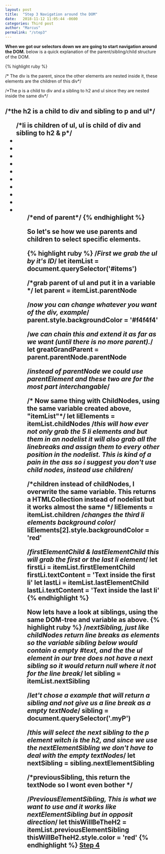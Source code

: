 ```yaml
---
layout: post
title:  "Step 3 Navigation around the DOM"
date:   2018-11-12 11:05:44 -0600
categories: Third post
author: "Marcus"
permalink: "/step3"
---
```



**When we got our selectors down we are going to start navigation around the DOM.**
below is a quick explanation of the parent/sibling/child structure of the DOM.

 {% highlight ruby %}
<div class="imTheParentHere">  /* The div is the parent, since the other elements
 are nested inside it, these elements are the children of this div*/
<p class="myP"><p> /*The p is a child to div and a sibling to h2 and ul since they 
are nested inside the same div*/
<h2><h2> /*the h2 is a child to div and sibling to p and ul*/
<ul id =items> /*li is children of ul, ul is child of div and sibling to h2 & p*/
<li><li>
<li><li>
<li><li>
<li><li>
<li><li>
<ul>
 <div> /*end of parent*/
 {% endhighlight %}

So let's se how we use parents and children to select specific elements.

 {% highlight ruby %}
 /*First we grab the ul by it's ID*/
let itemList =  document.querySelector('#items')

/*grab parent of ul and put it in a variable */
let parent = itemList.parentNode

/*now you can change whatever you want of the div, example*/
parent.style.backgroundColor = '#f4f4f4'

/*we can chain this and extend it as far as we want 
(until there is no more parent).*/
let greatGrandParent = parent.parentNode.parentNode

/*instead of parentNode we could use parentElement and these two are for the 
most part interchangable*/

/* Now same thing with ChildNodes, using the same variable created above,  "itemList"*/
let liElements = itemList.childNodes
/*this will how ever not only grab the 5 li elements and but them in an 
nodelist it will also grab all the linebreaks and assign them to every 
other position in the nodelist. This is kind of a pain in the ass so i suggest
you don't use child nodes, instead use children*/

/*children instead of childNodes, I overwrite the same variable. This returns
a HTMLCollection instead of nodelist but it works almost the same */
liElements = itemList.children
/*changes the third li elements background color*/
liElements[2].style.backgroundColor = 'red'  


/*firstElementChild & lastElementChild this will grab the first or the last li element*/
let firstLi = itemList.firstElementChild
firstLi.textContent = 'Text inside the first li'
let lastLi = itemList.lastElementChild
lastLi.textContent = 'Text inside the last li'
{% endhighlight %}

Now lets have a look at siblings, using the same DOM-tree and variable as above.
 {% highlight ruby %}
 /*nextSibling, just like childNodes return line breaks as elements so the 
 variable sibling below would contain a empty #text, and the the ul element in our tree
 does not have a next sibling so it would return null where it not for the line break*/
let sibling = itemList.nextSibling

/*let't chose a example that will return a sibling and not give us a line break as a 
empty textNode*/
sibling = document.querySelector('.myP')

/*this will select the next sibling to the p element witch is the h2, 
and since we use the nextElementSibling we don't have to deal 
with the empty textNodes*/
let nextSibling = sibling.nextElementSibling 


/*previousSibling, this return the textNode so I wont even bother */

/*PreviousElementSibling, This is what we want to use and it works like 
nextElementSibling but in opposit direction*/
let thisWillBeTheH2 = itemList.previousElementSibling
thisWillBeTheH2.style.color = 'red'
 {% endhighlight %}
[Step 4](/step4.html)

<div
class="just-comments"
data-apikey="e3ae52cc-c19b-4c15-b6eb-2156879027b0">
</div>
<script async src="https://just-comments.com/w.js"></script>
